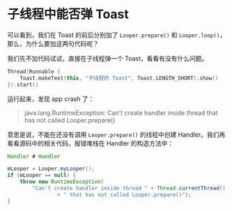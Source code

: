 # 子线程中能否弹 Toast

可以看到，我们在 Toast 的前后分别加了 `Looper.prepare()` 和 `Looper.loop()`，那么，为什么要加这两句代码呢？

我们先不加代码试试，直接在子线程弹一个 Toast，看看有没有什么问题。

```kotlin
Thread(Runnable {
    Toast.makeText(this, "子线程的 Toast", Toast.LENGTH_SHORT).show()
}).start()
```

运行起来，发现 app crash 了：

> java.lang.RuntimeException: Can't create handler inside thread that has not called Looper.prepare()

意思是说，不能在还没有调用 `Looper.prepare()` 的线程中创建 Handler。我们再看看源码中的相关代码，报错堆栈在 Handler 的构造方法中：

```java
Handler # Handler

mLooper = Looper.myLooper();
if (mLooper == null) {
    throw new RuntimeException(
        "Can't create handler inside thread " + Thread.currentThread()
                + " that has not called Looper.prepare()");
}
```